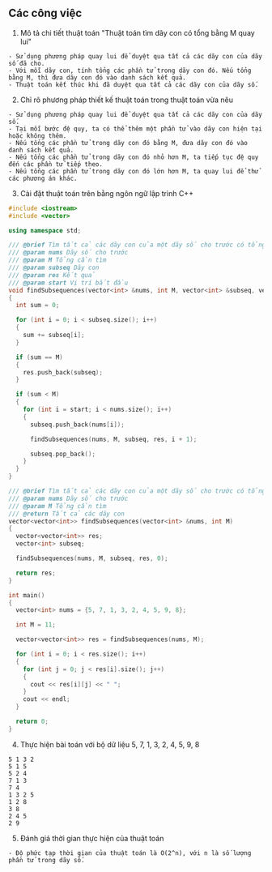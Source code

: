 ## Các công việc

1. Mô tả chi tiết thuật toán "Thuật toán tìm dãy con có tổng bằng M quay lui"

```text
- Sử dụng phương pháp quay lui để duyệt qua tất cả các dãy con của dãy số đã cho.
- Với mỗi dãy con, tính tổng các phần tử trong dãy con đó. Nếu tổng bằng M, thì đưa dãy con đó vào danh sách kết quả.
- Thuật toán kết thúc khi đã duyệt qua tất cả các dãy con của dãy số.
```

2. Chỉ rõ phương pháp thiết kế thuật toán trong thuật toán vừa nêu

```text
- Sử dụng phương pháp quay lui để duyệt qua tất cả các dãy con của dãy số.
- Tại mỗi bước đệ quy, ta có thể thêm một phần tử vào dãy con hiện tại hoặc không thêm.
- Nếu tổng các phần tử trong dãy con đó bằng M, đưa dãy con đó vào danh sách kết quả.
- Nếu tổng các phần tử trong dãy con đó nhỏ hơn M, ta tiếp tục đệ quy đến các phần tử tiếp theo.
- Nếu tổng các phần tử trong dãy con đó lớn hơn M, ta quay lui để thử các phương án khác.
```

3. Cài đặt thuật toán trên bằng ngôn ngữ lập trình C++

```cpp
#include <iostream>
#include <vector>

using namespace std;

/// @brief Tìm tất cả các dãy con của một dãy số cho trước có tổng bằng M
/// @param nums Dãy số cho trước
/// @param M Tổng cần tìm
/// @param subseq Dãy con
/// @param res Kết quả
/// @param start Vị trí bắt đầu
void findSubsequences(vector<int> &nums, int M, vector<int> &subseq, vector<vector<int>> &res, int start)
{
  int sum = 0;

  for (int i = 0; i < subseq.size(); i++)
  {
    sum += subseq[i];
  }

  if (sum == M)
  {
    res.push_back(subseq);
  }

  if (sum < M)
  {
    for (int i = start; i < nums.size(); i++)
    {
      subseq.push_back(nums[i]);

      findSubsequences(nums, M, subseq, res, i + 1);

      subseq.pop_back();
    }
  }
}

/// @brief Tìm tất cả các dãy con của một dãy số cho trước có tổng bằng M
/// @param nums Dãy số cho trước
/// @param M Tổng cần tìm
/// @return Tất cả các dãy con
vector<vector<int>> findSubsequences(vector<int> &nums, int M)
{
  vector<vector<int>> res;
  vector<int> subseq;

  findSubsequences(nums, M, subseq, res, 0);

  return res;
}

int main()
{
  vector<int> nums = {5, 7, 1, 3, 2, 4, 5, 9, 8};

  int M = 11;

  vector<vector<int>> res = findSubsequences(nums, M);

  for (int i = 0; i < res.size(); i++)
  {
    for (int j = 0; j < res[i].size(); j++)
    {
      cout << res[i][j] << " ";
    }
    cout << endl;
  }

  return 0;
}
```

4. Thực hiện bài toán với bộ dữ liệu 5, 7, 1, 3, 2, 4, 5, 9, 8

```output
5 1 3 2
5 1 5
5 2 4
7 1 3
7 4
1 3 2 5
1 2 8
3 8
2 4 5
2 9
```

5. Đánh giá thời gian thực hiện của thuật toán

```text
- Độ phức tạp thời gian của thuật toán là O(2^n), với n là số lượng phần tử trong dãy số.
```
